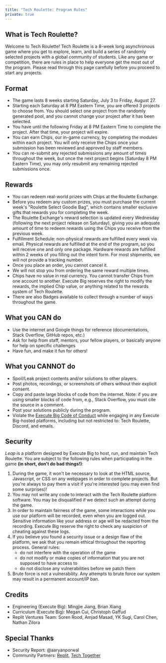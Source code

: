 ```yaml
---
title: "Tech Roulette: Program Rules"
private: true
---
```


## What is Tech Roulette?

Welcome to Tech Roulette! Tech Roulette is a 8-week long asynchronous game where you get to explore, learn, and build a series of randomly selected projects with a global community of students. Like any game or competition, there are rules in place to help everyone get the most out of the program. Please read through this page carefully before you proceed to start any projects.

## Format

* The game lasts 8 weeks starting Saturday, July 3 to Friday, August 27.
* Starting each Saturday at 8 PM Eastern Time, you are offered 3 projects to choose from. You should select one project from the randomly generated pool, and you cannot change your project after it has been selected.
* You have until the following Friday at 8 PM Eastern Time to complete the project. After that time, your project will expire.
* You can earn Chips, our in-game currency, by completing the modules within each project. You will only receive the Chips once your submission has been reviewed and approved by staff members.
* You can re-submit any rejected submissions any amount of times throughout the week, but once the next project begins (Saturday 8 PM Eastern Time), you may only resubmit any remaining rejected submissions once.

## Rewards

* You can redeem real-world prizes with Chips at the Roulette Exchange. 
* Before you redeem any custom prizes, you must purchase the current week's "Roulette Select Goodie Bag", which contains smaller exclusive gifts that rewards you for completing the week. 
* The Roulette Exchange's reward selection is updated every Wednesday (following the next project release on Saturday), giving you an adequate amount of time to redeem rewards using the Chips you receive from the previous week.
* Fulfillment Schedule: non-physical rewards are fulfilled every week via email. Physical rewards are fulfilled at the end of the program, so you will receive one and only one package. Hardware rewards are fulfilled within 2 weeks of you filling out the intent form. For most shipments, we will not provide a tracking number.
* Once you place an order, you cannot cancel it. 
* We will not stop you from ordering the same reward multiple times. 
* Chips have no value in real currency. You cannot transfer Chips from one account to another. Execute Big reserves the right to modify the rewards, the implied Chip value, or anything related to the rewards system of Tech Roulette.
* There are also Badges available to collect through a number of ways throughout the game. 

## What you CAN do

* Use the internet and Google things for reference (documentations, Stack Overflow, GitHub repos, etc.)
* Ask for help from staff, mentors, your fellow players, or basically anyone for help on specific challenges
* Have fun, and make it fun for others!

## What you CANNOT do

* Spoil/Leak project contents and/or solutions to other players.
* Post photos, recordings, or screenshots of others without their explicit consent.
* Copy and paste large blocks of code from the internet. Note: if you are using smaller blocks of code from, e.g., Stack Overflow, you must cite the source in a comment.
* Post your solutions publicly during the program.
* Violate the [Execute Big Code of Conduct](/conduct) while engaging in any Execute Big-hosted platforms, including but not restricted to: Tech Roulette, Discord, and emails.

## Security

_Leap_ is a platform designed by Execute Big to host, run, and maintain Tech Roulette. You are subject to the following rules when participating in the game **(in short, don't do bad things!)**:

1. During the game, it won’t be necessary to look at the HTML source, Javascript, or CSS on any webpages in order to complete projects. But you're always to pay them a visit if you're interested (you may even find some surprises)!
2. You may not write any code to interact with the Tech Roulette platform software. You may be disqualified if we detect such an attempt during the game.
3. In order to maintain fairness of the game, some interactions while you use our platform will be recorded, even when you are logged out. Sensitive information like your address or age will be redacted from the recording. Execute Big reserve the right to check any suspicion of cheating against these logs.
4. If you believe you found a security issue or a design flaw of the platform, we ask that you remain ethical throughout the reporting process. General rules: 
    * do not interfere with the operation of the game
    * do not modify or make copies of information that you are not supposed to have access to
    * do not disclose any vulnerabilities before we patch them
5. Brute force is not a vulnerability. Any attempts to brute force our system may result in a permanent account/IP ban.

## Credits

* Engineering (Execute Big): Mingjie Jiang, Brian Xiang
* Curriculum (Execute Big): Megan Cui, Christoph Gaffud
* Replit Ventures Team: Soren Rood, Amjad Masad, YK Sugi, Carol Chen, Nathan Zilora

## Special Thanks

* Security Report: @aaryanporwal
* Community Partners: [Replit](https://replit.com/?utm_source=TechRoulette_Rules), [Tech Together](https://techtogether.io/?utm_source=TechRoulette_Rules)
